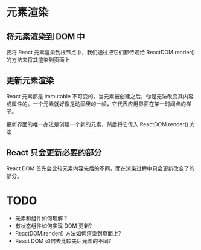 # 元素渲染
## 将元素渲染到 DOM 中
要将 React 元素渲染到根节点中，我们通过把它们都传递给 ReactDOM.render() 的方法来将其渲染到页面上

## 更新元素渲染
React 元素都是 immutable 不可变的。当元素被创建之后，你是无法改变其内容或属性的。一个元素就好像是动画里的一帧，它代表应用界面在某一时间点的样子。

更新界面的唯一办法是创建一个新的元素，然后将它传入 ReactDOM.render() 方法

## React 只会更新必要的部分
React DOM 首先会比较元素内容先后的不同，而在渲染过程中只会更新改变了的部分。

# TODO
- 元素和组件如何理解？
- 有状态组件如何实现 DOM 更新?
- ReactDOM.render() 方法如何渲染到页面上?
- React DOM 如何去比较先后元素的不同?